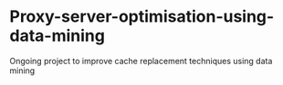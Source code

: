 # Proxy-server-optimisation-using-data-mining
Ongoing project to improve cache replacement techniques using data mining
